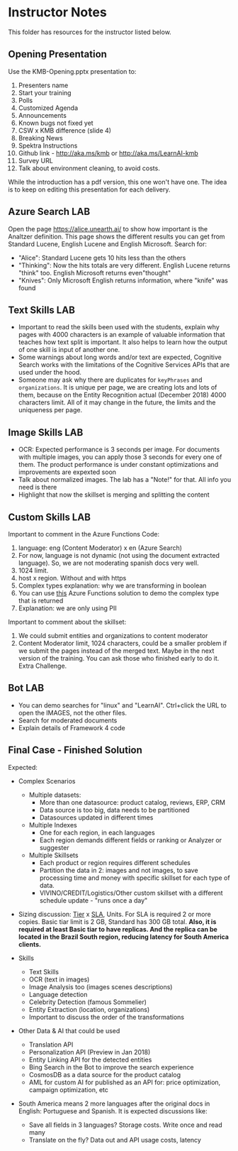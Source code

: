 # Instructor Notes

This folder has resources for the instructor listed below.

## Opening Presentation

Use the KMB-Opening.pptx presentation to:

1. Presenters name
1. Start your training
1. Polls
1. Customized Agenda
1. Announcements
1. Known bugs not fixed yet
1. CSW x KMB difference (slide 4)
1. Breaking News
1. Spektra Instructions
1. Github link - <http://aka.ms/kmb> or <http://aka.ms/LearnAI-kmb>
1. Survey URL
1. Talk about environment cleaning, to avoid costs.

While the introduction has a pdf version, this one won't have one. The idea is to keep on editing this presentation for each delivery.

## Azure Search LAB

Open the page <https://alice.unearth.ai/> to show how important is the Analtzer definition. This page shows the different results you can get from Standard Lucene, English Lucene and English Microsoft. Search for:

+ "Alice": Standard Lucene gets 10 hits less than the others
+ "Thinking": Now the hits totals are very different. English Lucene returns "think" too. English Microsoft returns even"thought"
+ "Knives": Only Microsoft English returns information, where "knife" was found

## Text Skills LAB

+ Important to read the skills been used with the students, explain why pages with 4000 characters is an example of valuable information that teaches how text split is important. It also helps to learn how the output of one skill is input of another one.
+ Some warnings about long words and/or text are expected, Cognitive Search works with the limitations of the Cognitive Services APIs that are used under the hood.
+ Someone may ask why there are duplicates for `keyPhrases` and `organizations`. It is unique per page, we are creating lots and lots of them, because on the Entity Recognition actual (December 2018) 4000 characters limit. All of it may change in the future, the limits and the uniqueness per page.

## Image Skills LAB

+ OCR: Expected performance is 3 seconds per image.  For documents with multiple images, you can apply those 3 seconds for every one of them. The product performance is under constant optimizations and improvements are expexted soon
+ Talk about normalized images. The lab has a "Note!" for that. All info you need is there
+ Highlight that now the skillset is merging and splitting the content

## Custom Skills LAB

Important to comment in the Azure Functions Code:

1. language: eng (Content Moderator) x en (Azure Search)
1. For now, language is not dynamic (not using the document extracted language). So, we are not moderating spanish docs very well.
1. 1024 limit.
1. host x region. Without and with https
1. Complex types explanation: why we are transforming in boolean
1. You can use [this](https://github.com/Rodrigossz/AzureCognitiveSkill) Azure Functions solution to demo the complex type that is returned
1. Explanation: we are only using PII

Important to comment about the skillset:

1. We could submit entities and organizations to content moderator
1. Content Moderator limit, 1024 characters, could be a smaller problem if we submit the pages instead of the merged text. Maybe in the next version of the training. You can ask those who finished early to do it. Extra Challenge.

## Bot LAB

+ You can demo searches for "linux" and "LearnAI". Ctrl+click the URL to open the IMAGES, not the other files.
+ Search for moderated documents
+ Explain details of Framework 4 code

## Final Case - Finished Solution

Expected:

+ Complex Scenarios
  + Multiple datasets:
    + More than one datasource: product catalog, reviews, ERP, CRM
    + Data source is too big, data needs to be partitioned
    + Datasources updated in different times
  + Multiple Indexes
    + One for each region, in each languages
    + Each region demands different fields or ranking or Analyzer or suggester
  + Multiple Skillsets
    + Each product or region requires different schedules
    + Partition the data in 2: images and not images, to save processing time and money with specific skillset for each type of data.
    + VIVINO/CREDIT/Logistics/Other custom skillset with a different schedule update - "runs once a day"

+ Sizing discussion: [Tier](https://azure.microsoft.com/en-us/pricing/details/search/) x [SLA](https://azure.microsoft.com/en-us/support/legal/sla/search/v1_0/), Units. For SLA is required 2 or more copies. Basic tiar limit is 2 GB, Standard has 300 GB total. **Also, it is required at least Basic tiar to have replicas. And the replica can be located in the Brazil South region, reducing latency for South America clients.**

+ Skills
  + Text Skills
  + OCR (text in images)
  + Image Analysis too (images scenes descriptions)
  + Language detection
  + Celebrity Detection (famous Sommelier)
  + Entity Extraction (location, organizations)
  + Important to discuss the order of the transformations

+ Other Data & AI that could be used
  + Translation API
  + Personalization API (Preview in Jan 2018)
  + Entity Linking API for the detected entities
  + Bing Search in the Bot to improve the search experience
  + CosmosDB as a data source for the product catalog
  + AML for custom AI for published as an API for: price optimization, campaign optimization, etc

+ South America means 2 more languages after the original docs in English: Portuguese and Spanish. It is expected discussions like:
  + Save all fields in 3 languages? Storage costs. Write once and read many
  + Translate on the fly? Data out and API usage costs, latency
